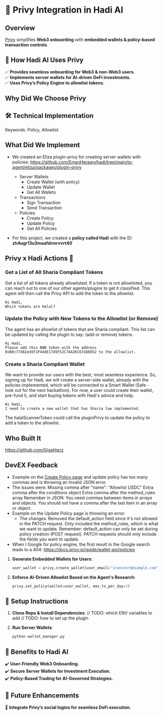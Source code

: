 # 🔑 Privy Integration in Hadi AI

## Overview
[Privy](https://privy.io/) simplifies **Web3 onboarding** with **embedded wallets & policy-based transaction controls**.

## 🚀 How Hadi AI Uses Privy
✅ **Provides seamless onboarding for Web3 & non-Web3 users.**  
✅ **Implements server wallets for AI-driven DeFi investments.**  
✅ **Uses Privy’s Policy Engine to allowlist tokens.**  

## Why Did We Choose Privy 

## 🛠️ Technical Implementation

Keywords: Policy, Allowlist

## What Did We Implement

- We created an Eliza plugin-privy for creating server wallets with policies: https://github.com/EmanHerawy/hadi/tree/main/ts-agent/eliza/packages/plugin-privy
  - Server Wallets
    - Create Wallet (with policy)
    - Update Wallet
    - Get All Wallets
  - Transactions
    - Sign Transaction
    - Send Transaction
  - Policies
    - Create Policy
    - Update Policy
    - Get All Policies

- For this project, we created a **policy called Hadi** with the ID: **zh4ugr13u3maafdrmrvvrt40**

## Privy x Hadi Actions 💛

### Get a List of All Sharia Compliant Tokens

Get a list of all tokens already allowlisted. If a token is not allowlisted, you can reach out to one of our other agents/plugins to get it classified. This agent will then call the Privy API to add the token to the allowlist. 
```
Hi Hadi,
Which tokens are Halal?
```

### Update the Policy with New Tokens to the Allowlist (or Remove)

The agent has an allowlist of tokens that are Sharia compliant. This list can be updated by calling the plugin to say: (add or remove) tokens.
```
Hi Hadi,
Please add this BNB token with the address 0xB8c77482e45F1F44dE1745F52C74426C631bDD52 to the allowlist.
```

### Create a Sharia Compliant Wallet

We want to provide our users with the best, most seamless experience. So, signing up for Hadi, we will create a server-side wallet, already with the policies implemented, which will be connected to a Smart Wallet (Safe - look out for the next hackathon). For now, a user could create their wallet, pre-fund it, and start buying tokens with Hadi's advice and help. 

```
Hi Hadi, 
I need to create a new wallet that has Sharia law implemented.
```

The halalScannerToken could call the pluginPrivy to update the policy to add a token to the allowlist. 

## Who Built It

https://github.com/GigaHierz

## DevEX Feedback

- Example on the [Create Policy page](https://docs.privy.io/guide/server-wallets/policies/create#example) and update policy has too many commas and is throwing an Invalid JSON error.
- The issues were:
    Missing comma after "name": "Allowlist USDC"
    Extra comma after the conditions object
    Extra comma after the method_rules array
    Remember in JSON:
    You need commas between items in arrays and objects.
    You should not have a comma after the last item in an array or object.
- Example on the Update Policy page is throwing an error:
  - The changes:
    Removed the default_action field since it's not allowed in the PATCH request.
    Only included the method_rules, which is what we want to update.
    Remember:
    default_action can only be set during policy creation (POST request).
    PATCH requests should only include the fields you want to update.
- When I Google for policy engine, the first result in the Google search leads to a 404: https://docs.privy.io/guide/wallet-api/policies

1. **Generate Embedded Wallets for Users**:
    ```python
    user_wallet = privy.create_wallet(user_email="investor@example.com")
    ```

2. **Enforce AI-Driven Allowlist Based on the Agent's Research**:
    ```python
    privy.set_policy(wallet=user_wallet, max_tx_per_day=3)
    ```

## 🔧 Setup Instructions
1. **Clone Repo & Install Dependencies**:
    // TODO: which ENV variables to add
    // TODO: how to set up the plugin

2. **Run Server Wallets**:
    ```bash
    python wallet_manager.py
    ```

## 🔹 Benefits to Hadi AI
✔️ **User-Friendly Web3 Onboarding.**  
✔️ **Secure Server Wallets for Investment Execution.**  
✔️ **Policy-Based Trading for AI-Governed Strategies.**  

## 🔮 Future Enhancements
🚀 **Integrate Privy’s social logins for seamless DeFi execution.**  